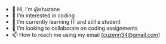 - 👋 Hi, I’m @shuzane
- 👀 I’m interested in coding
- 🌱 I’m currently learning IT  and still a student
- 💞️ I’m looking to collaborate on coding assignments
- 📫 How to reach me using my email (cuzenn34@gmail.com)

<!---
shuzane/shuzane is a ✨ special ✨ repository because its `README.md` (this file) appears on your GitHub profile.
You can click the Preview link to take a look at your changes.
--->
